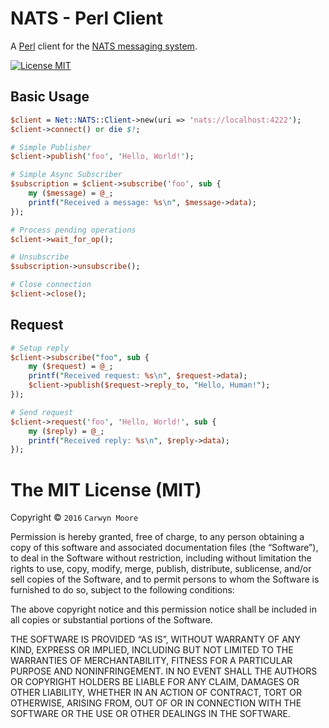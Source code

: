 # NATS - Perl Client
A [Perl](http://www.perl.org) client for the [NATS messaging system](https://nats.io).

[![License MIT](https://img.shields.io/npm/l/express.svg)](http://opensource.org/licenses/MIT)

## Basic Usage

```perl
$client = Net::NATS::Client->new(uri => 'nats://localhost:4222');
$client->connect() or die $!;

# Simple Publisher
$client->publish('foo', 'Hello, World!');

# Simple Async Subscriber
$subscription = $client->subscribe('foo', sub {
    my ($message) = @_;
    printf("Received a message: %s\n", $message->data);
});

# Process pending operations
$client->wait_for_op();

# Unsubscribe
$subscription->unsubscribe();

# Close connection
$client->close();
```

## Request

```perl
# Setup reply
$client->subscribe("foo", sub {
    my ($request) = @_;
    printf("Received request: %s\n", $request->data);
    $client->publish($request->reply_to, "Hello, Human!");
});

# Send request
$client->request('foo', 'Hello, World!', sub {
    my ($reply) = @_;
    printf("Received reply: %s\n", $reply->data);
});
```

The MIT License (MIT)
=====================

Copyright © `2016` `Carwyn Moore`

Permission is hereby granted, free of charge, to any person
obtaining a copy of this software and associated documentation
files (the “Software”), to deal in the Software without
restriction, including without limitation the rights to use,
copy, modify, merge, publish, distribute, sublicense, and/or sell
copies of the Software, and to permit persons to whom the
Software is furnished to do so, subject to the following
conditions:

The above copyright notice and this permission notice shall be
included in all copies or substantial portions of the Software.

THE SOFTWARE IS PROVIDED “AS IS”, WITHOUT WARRANTY OF ANY KIND,
EXPRESS OR IMPLIED, INCLUDING BUT NOT LIMITED TO THE WARRANTIES
OF MERCHANTABILITY, FITNESS FOR A PARTICULAR PURPOSE AND
NONINFRINGEMENT. IN NO EVENT SHALL THE AUTHORS OR COPYRIGHT
HOLDERS BE LIABLE FOR ANY CLAIM, DAMAGES OR OTHER LIABILITY,
WHETHER IN AN ACTION OF CONTRACT, TORT OR OTHERWISE, ARISING
FROM, OUT OF OR IN CONNECTION WITH THE SOFTWARE OR THE USE OR
OTHER DEALINGS IN THE SOFTWARE.
